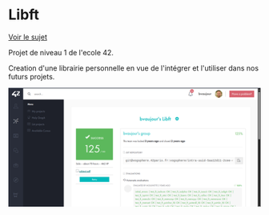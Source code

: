 # Libft
[Voir le sujet](./fr.subject.pdf)

Projet de niveau 1 de l'ecole 42.

Creation d'une librairie personnelle en vue de l'intégrer et l'utiliser dans nos futurs projets.



![capture d'ecran](./Screenshot.png)
